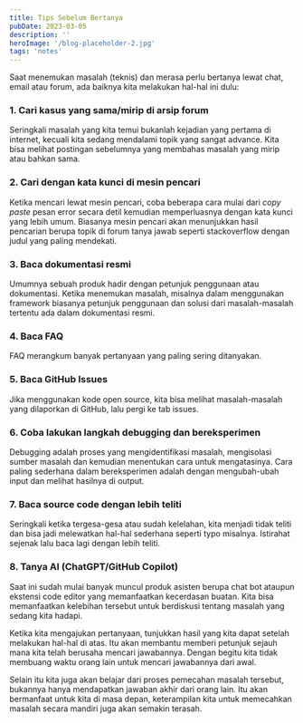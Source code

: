 ```yaml
---
title: Tips Sebelum Bertanya
pubDate: 2023-03-05
description: ''
heroImage: '/blog-placeholder-2.jpg'
tags: 'notes'
---
```


Saat menemukan masalah (teknis) dan merasa perlu bertanya lewat chat, email 
atau forum, ada baiknya kita melakukan hal-hal ini dulu:

### 1. Cari kasus yang sama/mirip di arsip forum

Seringkali masalah yang kita temui bukanlah kejadian yang pertama di internet, 
kecuali kita sedang mendalami topik yang sangat advance. Kita bisa melihat 
postingan sebelumnya yang membahas masalah yang mirip atau bahkan sama.

### 2. Cari dengan kata kunci di mesin pencari

Ketika mencari lewat mesin pencari, coba beberapa cara mulai dari *copy paste* 
pesan error secara detil kemudian memperluasnya dengan kata kunci yang lebih umum. 
Biasanya mesin pencari akan menunjukkan hasil pencarian berupa topik di 
forum tanya jawab seperti stackoverflow dengan judul yang paling mendekati.

### 3. Baca dokumentasi resmi
   
Umumnya sebuah produk hadir dengan petunjuk penggunaan atau dokumentasi. 
Ketika menemukan masalah, misalnya dalam menggunakan framework biasanya petunjuk 
penggunaan dan solusi dari masalah-masalah tertentu ada dalam dokumentasi resmi. 

### 4. Baca FAQ

FAQ merangkum banyak pertanyaan yang paling sering ditanyakan.

### 5. Baca GitHub Issues

Jika menggunakan kode open source, kita bisa melihat masalah-masalah yang dilaporkan 
di GitHub, lalu pergi ke tab issues.


### 6. Coba lakukan langkah debugging dan bereksperimen
   
Debugging adalah proses yang mengidentifikasi masalah, 
mengisolasi sumber masalah dan kemudian menentukan cara untuk mengatasinya. 
Cara paling sederhana dalam bereksperimen adalah dengan mengubah-ubah 
input dan melihat hasilnya di output.

### 7. Baca source code dengan lebih teliti
   
Seringkali ketika tergesa-gesa atau sudah kelelahan, kita menjadi tidak teliti dan 
bisa jadi melewatkan hal-hal sederhana seperti typo misalnya. 
Istirahat sejenak lalu baca lagi dengan lebih teliti.

### 8. Tanya AI (ChatGPT/GitHub Copilot)

Saat ini sudah mulai banyak muncul produk asisten berupa chat bot ataupun ekstensi 
code editor yang memanfaatkan kecerdasan buatan. Kita bisa memanfaatkan kelebihan tersebut 
untuk berdiskusi tentang masalah yang sedang kita hadapi.

Ketika kita mengajukan pertanyaan, tunjukkan hasil yang kita dapat 
setelah melakukan hal-hal di atas. Itu akan membantu memberi petunjuk 
sejauh mana kita telah berusaha mencari jawabannya. Dengan begitu kita 
tidak membuang waktu orang lain untuk mencari jawabannya dari awal. 

Selain itu kita juga akan belajar dari proses pemecahan masalah tersebut, 
bukannya hanya mendapatkan jawaban akhir dari orang lain. 
Itu akan bermanfaat untuk kita di masa depan, 
keterampilan kita untuk memecahkan masalah secara mandiri juga akan semakin terasah.